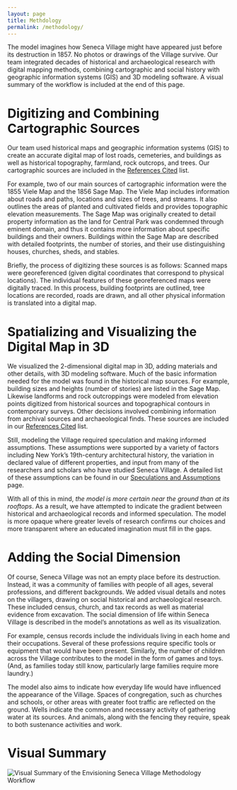 ```yaml
---
layout: page
title: Methdology
permalink: /methodology/
---
```

The model imagines how Seneca Village might have appeared just before its destruction in 1857. No photos or drawings of the Village survive. Our team integrated decades of historical and archaeological research with digital mapping methods, combining cartographic and social history with geographic information systems (GIS) and 3D modeling software. A visual summary of the workflow is included at the end of this page.

# Digitizing and Combining Cartographic Sources
Our team used historical maps and geographic information systems (GIS) to create an accurate digital map of lost roads, cemeteries, and buildings as well as historical topography, farmland, rock outcrops, and trees. Our cartographic sources are included in the [References Cited](/references) list.

For example, two of our main sources of cartographic information were the 1855 Viele Map and the 1856 Sage Map. The Viele Map includes information about roads and paths, locations and sizes of trees, and streams. It also outlines the areas of planted and cultivated fields and provides topographic elevation measurements. The Sage Map was originally created to detail property information as the land for Central Park was condemned through eminent domain, and thus it contains more information about specific buildings and their owners. Buildings within the Sage Map are described with detailed footprints, the number of stories, and their use distinguishing houses, churches, sheds, and stables.

Briefly, the process of digitizing these sources is as follows: Scanned maps were georeferenced (given digital coordinates that correspond to physical locations). The individual features of these georeferenced maps were digitally traced. In this process, building footprints are outlined, tree locations are recorded, roads are drawn, and all other physical information is translated into a digital map. 

# Spatializing and Visualizing the Digital Map in 3D
We visualized the 2-dimensional digital map in 3D, adding materials and other details, with 3D modeling software. Much of the basic information needed for the model was found in the historical map sources. For example, building sizes and heights (number of stories) are listed in the Sage Map. Likewise landforms and rock outcroppings were modeled from elevation points digitized from historical sources and topographical contours in contemporary surveys. Other decisions involved combining information from archival sources and archaeological finds. These sources are included in our [References Cited](/references) list.

Still, modeling the Village required speculation and making informed assumptions. These assumptions were supported by a variety of factors including New York’s 19th-century architectural history, the variation in declared value of different properties, and input from many of the researchers and scholars who have studied Seneca Village. A detailed list of these assumptions can be found in our [Speculations and Assumptions](/speculations) page.

With all of this in mind, *the model is more certain near the ground than at its rooftops*. As a result, we have attempted to indicate the gradient between historical and archaeological records and informed speculation. The model is more opaque where greater levels of research confirms our choices and more transparent where an educated imagination must fill in the gaps.

# Adding the Social Dimension
Of course, Seneca Village was not an empty place before its destruction. Instead, it was a community of families with people of all ages, several professions, and different backgrounds. We added visual details and notes on the villagers, drawing on social historical and archaeological research. These included census, church, and tax records as well as material evidence from excavation. The social dimension of life within Seneca Village is described in the model’s annotations as well as its visualization.

For example, census records include the individuals living in each home and their occupations. Several of these professions require specific tools or equipment that would have been present. Similarly, the number of children across the Village contributes to the model in the form of games and toys. (And, as families today still know, particularly large families require more laundry.)

The model also aims to indicate how everyday life would have influenced the appearance of the Village. Spaces of congregation, such as churches and schools, or other areas with greater foot traffic are reflected on the ground. Wells indicate the common and necessary activity of gathering water at its sources. And animals, along with the fencing they require, speak to both sustenance activities and work. 

# Visual Summary
![Visual Summary of the Envisioning Seneca Village Methodology Workflow](/img/MethodologySpatialWorkflow.png)